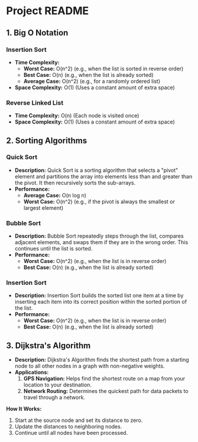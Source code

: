 # Project README

## 1. Big O Notation

### Insertion Sort

- **Time Complexity:**
  - **Worst Case:** O(n^2) (e.g., when the list is sorted in reverse order)
  - **Best Case:** O(n) (e.g., when the list is already sorted)
  - **Average Case:** O(n^2) (e.g., for a randomly ordered list)
- **Space Complexity:** O(1) (Uses a constant amount of extra space)

### Reverse Linked List

- **Time Complexity:** O(n) (Each node is visited once)
- **Space Complexity:** O(1) (Uses a constant amount of extra space)

## 2. Sorting Algorithms

### Quick Sort

- **Description:** Quick Sort is a sorting algorithm that selects a "pivot" element and partitions the array into elements less than and greater than the pivot. It then recursively sorts the sub-arrays.
- **Performance:**
  - **Average Case:** O(n log n)
  - **Worst Case:** O(n^2) (e.g., if the pivot is always the smallest or largest element)

### Bubble Sort

- **Description:** Bubble Sort repeatedly steps through the list, compares adjacent elements, and swaps them if they are in the wrong order. This continues until the list is sorted.
- **Performance:**
  - **Worst Case:** O(n^2) (e.g., when the list is in reverse order)
  - **Best Case:** O(n) (e.g., when the list is already sorted)

### Insertion Sort

- **Description:** Insertion Sort builds the sorted list one item at a time by inserting each item into its correct position within the sorted portion of the list.
- **Performance:**
  - **Worst Case:** O(n^2) (e.g., when the list is in reverse order)
  - **Best Case:** O(n) (e.g., when the list is already sorted)

## 3. Dijkstra's Algorithm

- **Description:** Dijkstra's Algorithm finds the shortest path from a starting node to all other nodes in a graph with non-negative weights.
- **Applications:**
  1. **GPS Navigation:** Helps find the shortest route on a map from your location to your destination.
  2. **Network Routing:** Determines the quickest path for data packets to travel through a network.

**How It Works:**
1. Start at the source node and set its distance to zero.
2. Update the distances to neighboring nodes.
3. Continue until all nodes have been processed.
